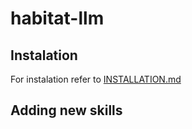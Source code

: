 # habitat-llm






## Instalation 

For instalation refer to [INSTALLATION.md](INSTALLATION.md)


## Adding new skills
